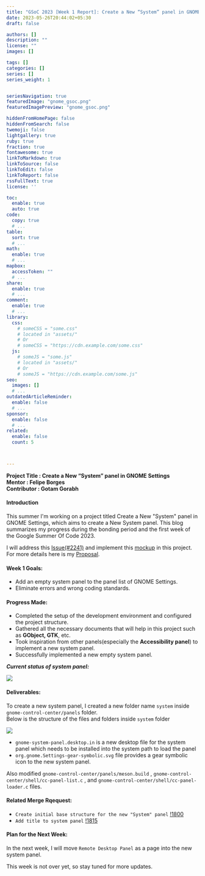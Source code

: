 ```yaml
---
title: "GSoC 2023 [Week 1 Report]: Create a New “System” panel in GNOME Settings"
date: 2023-05-26T20:44:02+05:30
draft: false

authors: []
description: ""
license: ""
images: []

tags: []
categories: []
series: []
series_weight: 1


seriesNavigation: true
featuredImage: "gnome_gsoc.png"
featuredImagePreview: "gnome_gsoc.png"

hiddenFromHomePage: false
hiddenFromSearch: false
twemoji: false
lightgallery: true
ruby: true
fraction: true
fontawesome: true
linkToMarkdown: true
linkToSource: false
linkToEdit: false
linkToReport: false
rssFullText: true
license: ''

toc:
  enable: true
  auto: true
code:
  copy: true
  # ...
table:
  sort: true
  # ...
math:
  enable: true
  # ...
mapbox:
  accessToken: ""
  # ...
share:
  enable: true
  # ...
comment:
  enable: true
  # ...
library:
  css:
    # someCSS = "some.css"
    # located in "assets/"
    # Or
    # someCSS = "https://cdn.example.com/some.css"
  js:
    # someJS = "some.js"
    # located in "assets/"
    # Or
    # someJS = "https://cdn.example.com/some.js"
seo:
  images: []
  # ...
outdatedArticleReminder:
  enable: false
  # ...
sponsor:
  enable: false
  # ...
related:
  enable: false
  count: 5



---
```


<b>Project Title : Create a New “System” panel in GNOME Settings</b><br>
<b>Mentor : Felipe Borges</b><br>
<b>Contributor : Gotam Gorabh</b><br>


#### Introduction

This summer I'm working on a project titled Create a New "System" panel in GNOME Settings, which aims to create a New System panel. This blog summarizes my progress during the bonding period and the first week of the Google Summer Of Code 2023.

I will address this [Issue(#2241)](https://gitlab.gnome.org/GNOME/gnome-control-center/-/issues/2241) and implement this [mockup](https://gitlab.gnome.org/Teams/Design/settings-mockups/-/blob/master/system/system-panel.png) in this project. For more details here is my [Proposal](https://github.com/GOTAM672/GSoC-Gnome-Proposal).

#### Week 1 Goals:

- Add an empty system panel to the panel list of GNOME Settings.
- Eliminate errors and wrong coding standards.

#### Progress Made:

- Completed the setup of the development environment and configured the project structure.
- Gathered all the necessary documents that will help in this project such as <b>GObject, GTK</b>, etc.
- Took inspiration from other panels(especially the <b>Accessibility panel</b>) to implement a new system panel. 
- Successfully implemented a new empty system panel.

<b><i>Current status of system panel:</i></b>

![](week1.png)


#### Deliverables:

To create a new system panel, I created a new folder name `system` inside `gnome-control-center/panels` folder.  
Below is the structure of the files and folders inside `system` folder  

![](structure.png)

- `gnome-system-panel.desktop.in` is a new desktop file for the system panel which needs to be installed into the system path to load the panel
- `org.gnome.Settings-gear-symbolic.svg` file provides a gear symbolic icon to the new system panel.

Also modified `gnome-control-center/panels/meson.build` , `gnome-control-center/shell/cc-panel-list.c` , and `gnome-control-center/shell/cc-panel-loader.c` files.  

#### Related Merge Rqequest:

- `Create initial base structure for the new "System" panel` [!1800](https://gitlab.gnome.org/GNOME/gnome-control-center/-/merge_requests/1800)
-  `Add title to system panel` [!1815](https://gitlab.gnome.org/GNOME/gnome-control-center/-/merge_requests/1815)


<!--#### Issues and Challenges:-->


#### Plan for the Next Week:

In the next week, I will move `Remote Desktop Panel` as a page into the new system panel. 

This week is not over yet, so stay tuned for more updates.

<!--#### Questions and Discussion Points:

#### Conclusion:


#### Additional Resources:-->
